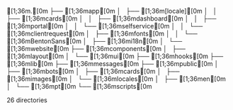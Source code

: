 [1;36m.[0m
├── [1;36mapp[0m
│   ├── [1;36m[locale][0m
│   │   ├── [1;36mcards[0m
│   │   ├── [1;36mdashboard[0m
│   │   ├── [1;36mportal[0m
│   │   └── [1;36mselfservice[0m
│   │       └── [1;36mclientrequest[0m
│   ├── [1;36mfonts[0m
│   │   └── [1;36mBentonSans[0m
│   ├── [1;36mi18n[0m
│   └── [1;36mwebsite[0m
├── [1;36mcomponents[0m
│   ├── [1;36mlayout[0m
│   └── [1;36mui[0m
├── [1;36mhooks[0m
├── [1;36mlib[0m
├── [1;36mmessages[0m
├── [1;36mpublic[0m
│   ├── [1;36mbots[0m
│   ├── [1;36mcards[0m
│   ├── [1;36mimages[0m
│   └── [1;36mlocales[0m
│       ├── [1;36men[0m
│       └── [1;36mpt[0m
└── [1;36mscripts[0m

26 directories
